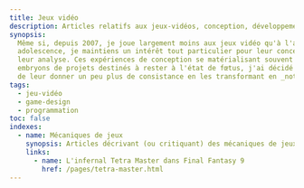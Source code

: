 ```yaml
---
title: Jeux vidéo
description: Articles relatifs aux jeux-vidéos, conception, développement et mécaniques
synopsis:
  Même si, depuis 2007, je joue largement moins aux jeux vidéo qu'à l'aube de mon
  adolescence, je maintiens un intérêt tout particulier pour leur conception et
  leur analyse. Ces expériences de conception se matérialisant souvent par des
  embryons de projets destinés à rester à l'état de fœtus, j'ai décidé _d'essayer_
  de leur donner un peu plus de consistance en les transformant en _notes ou articles_.
tags:
  - jeu-vidéo
  - game-design
  - programmation
toc: false
indexes:
  - name: Mécaniques de jeux
    synopsis: Articles décrivant (ou critiquant) des mécaniques de jeux.
    links:
      - name: L'infernal Tetra Master dans Final Fantasy 9
        href: /pages/tetra-master.html
---
```

